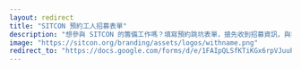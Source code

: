 ```yaml
---
layout: redirect
title: "SITCON 預約工人招募表單"
description: "想參與 SITCON 的籌備工作嗎？填寫預約跳坑表單，搶先收到招募資訊，與我們一起打造更精彩的活動！"
image: "https://sitcon.org/branding/assets/logos/withname.png"
redirect_to: "https://docs.google.com/forms/d/e/1FAIpQLSfKTiKGx6rpVJuuPiacPi96w-GkGhoYWMEoMFQUDHBIOy388Q/viewform"
---
```

